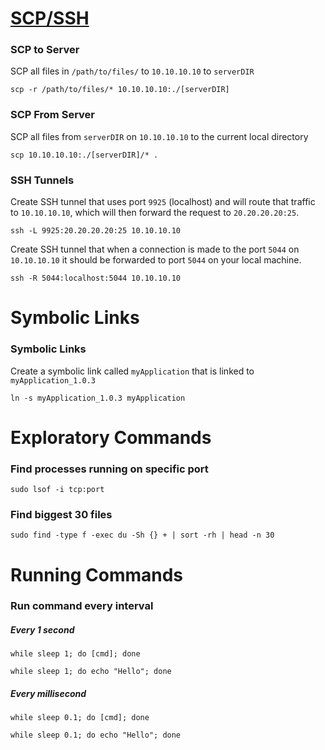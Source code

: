 # [SCP/SSH](#scp-ssh)

### SCP to Server
SCP all files in `/path/to/files/` to `10.10.10.10` to `serverDIR`

`scp -r /path/to/files/* 10.10.10.10:./[serverDIR]`

### SCP From Server
SCP all files from `serverDIR` on `10.10.10.10` to the current local directory

`scp 10.10.10.10:./[serverDIR]/* .`

### SSH Tunnels
Create SSH tunnel that uses port `9925` (localhost) and will route that traffic to `10.10.10.10`, which will then forward the request to `20.20.20.20:25`.

`ssh -L 9925:20.20.20.20:25 10.10.10.10`

Create SSH tunnel that when a connection is made to the port `5044` on `10.10.10.10` it should be forwarded to port `5044` on your local machine.

`ssh -R 5044:localhost:5044 10.10.10.10`

# Symbolic Links

### Symbolic Links
Create a symbolic link called `myApplication` that is linked to `myApplication_1.0.3`

`ln -s myApplication_1.0.3 myApplication`

# Exploratory Commands

### Find processes running on specific port

`sudo lsof -i tcp:port`

### Find biggest 30 files

`sudo find -type f -exec du -Sh {} + | sort -rh | head -n 30`

# Running Commands

### Run command every interval

##### Every 1 second

`while sleep 1; do [cmd]; done` 

`while sleep 1; do echo "Hello"; done`

##### Every millisecond

`while sleep 0.1; do [cmd]; done` 

`while sleep 0.1; do echo "Hello"; done`
